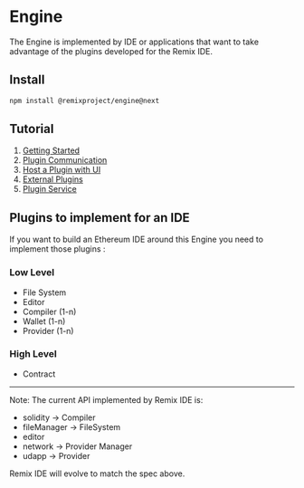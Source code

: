 # Engine

The Engine is implemented by IDE or applications that want to take advantage of the plugins developed for the Remix IDE.

## Install
```bash
npm install @remixproject/engine@next
```

## Tutorial

1. [Getting Started](1-getting-started.md)
2. [Plugin Communication](2-plugin-communication.md)
3. [Host a Plugin with UI](3-hosted-plugin.md)
4. [External Plugins](4-external-plugins.md)
5. [Plugin Service](5-plugin-service.md)


## Plugins to implement for an IDE

If you want to build an Ethereum IDE around this Engine you need to implement those plugins :

### Low Level
- File System
- Editor
- Compiler (1-n)
- Wallet (1-n)
- Provider (1-n)

### High Level
- Contract

------

Note: The current API implemented by Remix IDE is:
- solidity -> Compiler
- fileManager -> FileSystem
- editor
- network -> Provider Manager
- udapp -> Provider

Remix IDE will evolve to match the spec above.